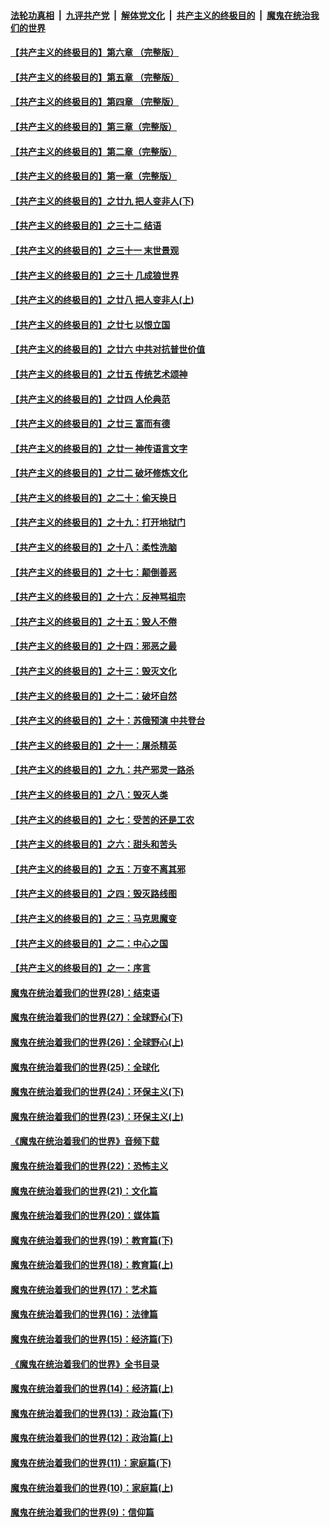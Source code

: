 ####  [法轮功真相](../../../../basic/blob/master/README.md?t=06260402) &nbsp;|&nbsp; [九评共产党](../../../../9ping.md/blob/master/README.md?t=06260402) &nbsp;|&nbsp; [解体党文化](../../../../jtdwh.md/blob/master/README.md?t=06260402)  &nbsp;|&nbsp; [共产主义的终极目的](../../../../gczydzjmd.md/blob/master/README.md?t=06260402) &nbsp;|&nbsp; [魔鬼在统治我们的世界](../../../../mgztzwmdsj.md/blob/master/README.md?t=06260402) 

#### [【共产主义的终极目的】第六章 （完整版）](../pages/nsc422/n11428913.md?t=06260402) 

#### [【共产主义的终极目的】第五章 （完整版）](../pages/nsc422/n11428912.md?t=06260402) 

#### [【共产主义的终极目的】第四章 （完整版）](../pages/nsc422/n11428907.md?t=06260402) 

#### [【共产主义的终极目的】第三章（完整版）](../pages/nsc422/n11428848.md?t=06260402) 

#### [【共产主义的终极目的】第二章（完整版）](../pages/nsc422/n11428831.md?t=06260402) 

#### [【共产主义的终极目的】第一章（完整版）](../pages/nsc422/n11417651.md?t=06260402) 

#### [【共产主义的终极目的】之廿九 把人变非人(下)](../pages/nsc422/n11344140.md?t=06260402) 

#### [【共产主义的终极目的】之三十二 结语](../pages/nsc422/n11360535.md?t=06260402) 

#### [【共产主义的终极目的】之三十一 末世景观](../pages/nsc422/n11351129.md?t=06260402) 

#### [【共产主义的终极目的】之三十 几成狼世界](../pages/nsc422/n11348280.md?t=06260402) 

#### [【共产主义的终极目的】之廿八 把人变非人(上)](../pages/nsc422/n11340492.md?t=06260402) 

#### [【共产主义的终极目的】之廿七 以恨立国](../pages/nsc422/n11336944.md?t=06260402) 

#### [【共产主义的终极目的】之廿六 中共对抗普世价值](../pages/nsc422/n11324785.md?t=06260402) 

#### [【共产主义的终极目的】之廿五 传统艺术颂神](../pages/nsc422/n11296396.md?t=06260402) 

#### [【共产主义的终极目的】之廿四 人伦典范](../pages/nsc422/n11296397.md?t=06260402) 

#### [【共产主义的终极目的】之廿三 富而有德](../pages/nsc422/n11283598.md?t=06260402) 

#### [【共产主义的终极目的】之廿一 神传语言文字](../pages/nsc422/n11263265.md?t=06260402) 

#### [【共产主义的终极目的】之廿二 破坏修炼文化](../pages/nsc422/n11245728.md?t=06260402) 

#### [【共产主义的终极目的】之二十：偷天换日](../pages/nsc422/n11238846.md?t=06260402) 

#### [【共产主义的终极目的】之十九：打开地狱门](../pages/nsc422/n11206376.md?t=06260402) 

#### [【共产主义的终极目的】之十八：柔性洗脑](../pages/nsc422/n11199994.md?t=06260402) 

#### [【共产主义的终极目的】之十七：颠倒善恶](../pages/nsc422/n11179782.md?t=06260402) 

#### [【共产主义的终极目的】之十六：反神骂祖宗](../pages/nsc422/n11166798.md?t=06260402) 

#### [【共产主义的终极目的】之十五：毁人不倦](../pages/nsc422/n11166792.md?t=06260402) 

#### [【共产主义的终极目的】之十四：邪恶之最](../pages/nsc422/n11150249.md?t=06260402) 

#### [【共产主义的终极目的】之十三：毁灭文化](../pages/nsc422/n11135227.md?t=06260402) 

#### [【共产主义的终极目的】之十二：破坏自然](../pages/nsc422/n11135214.md?t=06260402) 

#### [【共产主义的终极目的】之十：苏俄预演 中共登台](../pages/nsc422/n11118424.md?t=06260402) 

#### [【共产主义的终极目的】之十一：屠杀精英](../pages/nsc422/n11118442.md?t=06260402) 

#### [【共产主义的终极目的】之九：共产邪灵一路杀](../pages/nsc422/n11114139.md?t=06260402) 

#### [【共产主义的终极目的】之八：毁灭人类](../pages/nsc422/n11108503.md?t=06260402) 

#### [【共产主义的终极目的】之七：受苦的还是工农](../pages/nsc422/n11101809.md?t=06260402) 

#### [【共产主义的终极目的】之六：甜头和苦头](../pages/nsc422/n11096971.md?t=06260402) 

#### [【共产主义的终极目的】之五：万变不离其邪](../pages/nsc422/n11091285.md?t=06260402) 

#### [【共产主义的终极目的】之四：毁灭路线图](../pages/nsc422/n11086284.md?t=06260402) 

#### [【共产主义的终极目的】之三：马克思魔变](../pages/nsc422/n11061941.md?t=06260402) 

#### [【共产主义的终极目的】之二：中心之国](../pages/nsc422/n11047728.md?t=06260402) 

#### [【共产主义的终极目的】之一：序言](../pages/nsc422/n11086077.md?t=06260402) 

#### [魔鬼在统治着我们的世界(28)：结束语](../pages/nsc422/n10936246.md?t=06260402) 

#### [魔鬼在统治着我们的世界(27)：全球野心(下)](../pages/nsc422/n10928319.md?t=06260402) 

#### [魔鬼在统治着我们的世界(26)：全球野心(上)](../pages/nsc422/n10900318.md?t=06260402) 

#### [魔鬼在统治着我们的世界(25)：全球化](../pages/nsc422/n10788205.md?t=06260402) 

#### [魔鬼在统治着我们的世界(24)：环保主义(下)](../pages/nsc422/n10695307.md?t=06260402) 

#### [魔鬼在统治着我们的世界(23)：环保主义(上)](../pages/nsc422/n10688613.md?t=06260402) 

#### [《魔鬼在统治着我们的世界》音频下载](../pages/nsc422/n10635553.md?t=06260402) 

#### [魔鬼在统治着我们的世界(22)：恐怖主义](../pages/nsc422/n10614727.md?t=06260402) 

#### [魔鬼在统治着我们的世界(21)：文化篇](../pages/nsc422/n10597706.md?t=06260402) 

#### [魔鬼在统治着我们的世界(20)：媒体篇](../pages/nsc422/n10586579.md?t=06260402) 

#### [魔鬼在统治着我们的世界(19)：教育篇(下)](../pages/nsc422/n10564808.md?t=06260402) 

#### [魔鬼在统治着我们的世界(18)：教育篇(上)](../pages/nsc422/n10526970.md?t=06260402) 

#### [魔鬼在统治着我们的世界(17)：艺术篇](../pages/nsc422/n10499093.md?t=06260402) 

#### [魔鬼在统治着我们的世界(16)：法律篇](../pages/nsc422/n10485969.md?t=06260402) 

#### [魔鬼在统治着我们的世界(15)：经济篇(下)](../pages/nsc422/n10469975.md?t=06260402) 

#### [《魔鬼在统治着我们的世界》全书目录](../pages/nsc422/n10464261.md?t=06260402) 

#### [魔鬼在统治着我们的世界(14)：经济篇(上)](../pages/nsc422/n10457370.md?t=06260402) 

#### [魔鬼在统治着我们的世界(13)：政治篇(下)](../pages/nsc422/n10448270.md?t=06260402) 

#### [魔鬼在统治着我们的世界(12)：政治篇(上)](../pages/nsc422/n10444576.md?t=06260402) 

#### [魔鬼在统治着我们的世界(11)：家庭篇(下)](../pages/nsc422/n10440961.md?t=06260402) 

#### [魔鬼在统治着我们的世界(10)：家庭篇(上)](../pages/nsc422/n10435448.md?t=06260402) 

#### [魔鬼在统治着我们的世界(9)：信仰篇](../pages/nsc422/n10432159.md?t=06260402) 

